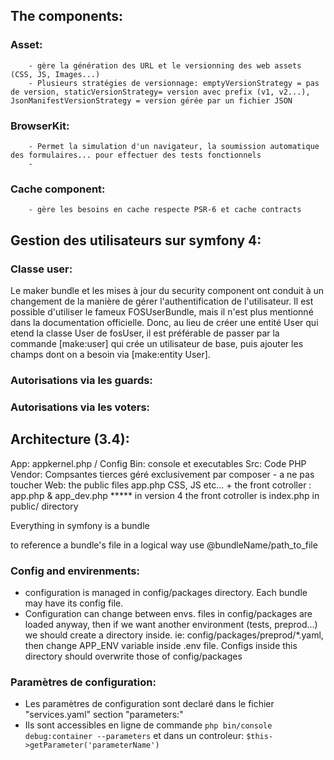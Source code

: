 ## The components:

### Asset: 
		- gère la génération des URL et le versionning des web assets (CSS, JS, Images...)
		- Plusieurs stratégies de versionnage: emptyVersionStrategy = pas de version, staticVersionStrategy= version avec prefix (v1, v2...), JsonManifestVersionStrategy = version gérée par un fichier JSON

### BrowserKit:
		- Permet la simulation d'un navigateur, la soumission automatique des formulaires... pour effectuer des tests fonctionnels
		- 

### Cache component:
		- gère les besoins en cache respecte PSR-6 et cache contracts


## Gestion des utilisateurs sur symfony 4:
### Classe user:
Le maker bundle et les mises à jour du security component ont conduit à un changement de la manière de gérer l'authentification de l'utilisateur. Il est possible d'utiliser le fameux FOSUserBundle, mais il n'est plus mentionné dans la documentation officielle. Donc, au lieu de créer une entité User qui etend la classe User de fosUser, il est préférable de passer par la commande [make:user] qui crée un utilisateur de base, puis ajouter les champs dont on a besoin via [make:entity User].

### Autorisations via les guards:
### Autorisations via les voters:


## Architecture (3.4):


App: appkernel.php  / Config
Bin: console et executables
Src: Code PHP
Vendor: Compsantes tierces géré exclusivement par composer - a ne pas toucher
Web: the public files app.php CSS, JS etc...  + the front cotroller : app.php & app_dev.php   *****  in version 4 the front cotroller is index.php in public/ directory

Everything in symfony is a bundle

to reference a bundle's file in a logical way use @bundleName/path_to_file

### Config and envirenments:

* configuration is managed in config/packages directory. Each bundle may have its config file.
* Configuration can change between envs. files in config/packages are loaded anyway, then if we want another environment (tests, preprod...) we should create a directory inside. ie: config/packages/preprod/\*.yaml, then change APP_ENV variable inside .env file. Configs inside this directory should overwrite those of config/packages

### Paramètres de configuration:

* Les paramètres de configuration sont declaré dans le fichier "services.yaml" section "parameters:"
* Ils sont accessibles en ligne de commande `php bin/console debug:container --parameters` et dans un controleur: `$this->getParameter('parameterName')`

